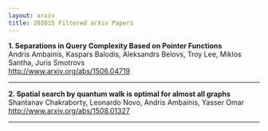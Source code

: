 ```yaml
---
layout: arxiv
title: 202015 Filtered arXiv Papers
---
```


**1.    Separations in Query Complexity Based on Pointer Functions**  
Andris Ambainis, Kaspars Balodis, Aleksandrs Belovs, Troy Lee, Miklos Santha, Juris Smotrovs  
http://www.arxiv.org/abs/1506.04719  
<blockquote>
<p>

</p>
</blockquote>

------

**2.    Spatial search by quantum walk is optimal for almost all graphs**  
Shantanav Chakraborty, Leonardo Novo, Andris Ambainis, Yasser Omar  
http://www.arxiv.org/abs/1508.01327  
<blockquote>
<p>

</p>
</blockquote>

------

